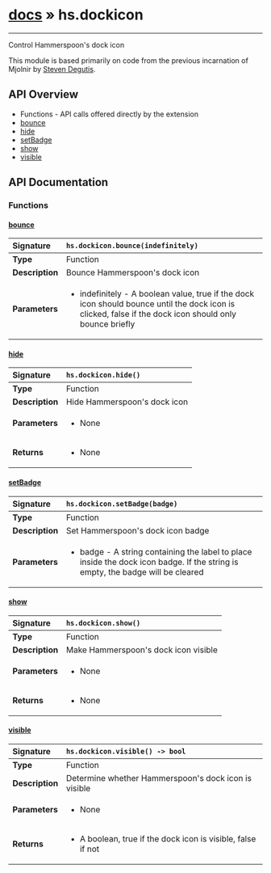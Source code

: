 # [docs](index.md) » hs.dockicon
---

Control Hammerspoon's dock icon

This module is based primarily on code from the previous incarnation of Mjolnir by [Steven Degutis](https://github.com/sdegutis/).

## API Overview
* Functions - API calls offered directly by the extension
 * [bounce](#bounce)
 * [hide](#hide)
 * [setBadge](#setbadge)
 * [show](#show)
 * [visible](#visible)

## API Documentation

### Functions

#### [bounce](#bounce)
| <span style="float: left;">**Signature**</span> | <span style="float: left;">`hs.dockicon.bounce(indefinitely)` </span>                                                          |
| -----------------------------------------------------|---------------------------------------------------------------------------------------------------------|
| **Type**                                             | Function                                                                                         |
| **Description**                                      | Bounce Hammerspoon's dock icon                                                                                         |
| **Parameters**                                       | <ul><li>indefinitely - A boolean value, true if the dock icon should bounce until the dock icon is clicked, false if the dock icon should only bounce briefly</li></ul>   |

#### [hide](#hide)
| <span style="float: left;">**Signature**</span> | <span style="float: left;">`hs.dockicon.hide()` </span>                                                          |
| -----------------------------------------------------|---------------------------------------------------------------------------------------------------------|
| **Type**                                             | Function                                                                                         |
| **Description**                                      | Hide Hammerspoon's dock icon                                                                                         |
| **Parameters**                                       | <ul><li>None</li></ul>   |
| **Returns**                                          | <ul><li>None</li></ul>            |

#### [setBadge](#setbadge)
| <span style="float: left;">**Signature**</span> | <span style="float: left;">`hs.dockicon.setBadge(badge)` </span>                                                          |
| -----------------------------------------------------|---------------------------------------------------------------------------------------------------------|
| **Type**                                             | Function                                                                                         |
| **Description**                                      | Set Hammerspoon's dock icon badge                                                                                         |
| **Parameters**                                       | <ul><li>badge - A string containing the label to place inside the dock icon badge. If the string is empty, the badge will be cleared</li></ul>   |

#### [show](#show)
| <span style="float: left;">**Signature**</span> | <span style="float: left;">`hs.dockicon.show()` </span>                                                          |
| -----------------------------------------------------|---------------------------------------------------------------------------------------------------------|
| **Type**                                             | Function                                                                                         |
| **Description**                                      | Make Hammerspoon's dock icon visible                                                                                         |
| **Parameters**                                       | <ul><li>None</li></ul>   |
| **Returns**                                          | <ul><li>None</li></ul>            |

#### [visible](#visible)
| <span style="float: left;">**Signature**</span> | <span style="float: left;">`hs.dockicon.visible() -> bool` </span>                                                          |
| -----------------------------------------------------|---------------------------------------------------------------------------------------------------------|
| **Type**                                             | Function                                                                                         |
| **Description**                                      | Determine whether Hammerspoon's dock icon is visible                                                                                         |
| **Parameters**                                       | <ul><li>None</li></ul>   |
| **Returns**                                          | <ul><li>A boolean, true if the dock icon is visible, false if not</li></ul>            |

